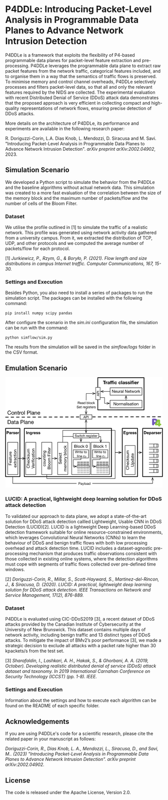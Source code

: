 # P4DDLe: Introducing Packet-Level Analysis in Programmable Data Planes to Advance Network Intrusion Detection

P4DDLe is a framework that exploits the flexibility of P4-based programmable data planes for packet-level feature extraction and pre-processing. P4DDLe leverages the programmable data plane to extract raw packet features from the network traffic, categorical features included, and to organise them in a way that the semantics of traffic flows is preserved. To minimise memory and control channel overheads, P4DDLe selectively processes and filters packet-level data, so that all and only the relevant features required by the NIDS are collected.  The experimental evaluation with recent Distributed Denial of Service (DDoS) attack data demonstrates that the proposed approach is very efficient in collecting compact and high-quality representations of network flows, ensuring precise detection of DDoS attacks.

More details on the architecture of P4DDLe, its performance and experiments are available in the following research paper:

R. Doriguzzi-Corin, L.A. Dias Knob, L. Mendozzi, D. Siracusa and M. Savi. "Introducing Packet-Level Analysis in Programmable Data Planes to Advance Network Intrusion Detection". *arXiv preprint arXiv:2002.04902*, 2023.

## Simulation Scenario

We developed a Python script to simulate the behavior from the P4DDLe and the baseline algorithms without actual network data. This simulation was created to a more fast evaluation of the correlation between the size of the memory block and the maximum number of packets/flow and the number of cells of the Bloom Filter.

### Dataset

We utilise the profile outlined in [1] to simulate the traffic of a realistic network. This profile was generated using network activity data gathered from a university campus. From it, we extracted the distribution of TCP, UDP, and other protocols and we computed the average number of packets/flow for each protocol.

[1] *Jurkiewicz, P., Rzym, G., & Boryło, P. (2021). Flow length and size distributions in campus Internet traffic. Computer Communications, 167, 15-30.*

### Settings and Execution

Besides Python, you also need to install a series of packages to run the simulation script. The packages can be installed with the following command:

```
pip install numpy scipy pandas
```

After configure the scenario in the *sim.ini* configuration file, the simulation can be run with the command:

```
python simflow/sim.py
```

The results from the simulation will be saved in the *simflow/logs* folder in the CSV format.

## Emulation Scenario

![P4DDLe Architecture](imgs/architecture.png)

### LUCID: A practical, lightweight deep learning solution for DDoS attack detection

To validated our approach to data plane, we adopt a state-of-the-art solution for DDoS attack detection callled Lightweight, Usable CNN in DDoS Detection (LUCID)[2]. LUCID is a lightweight Deep Learning-based DDoS detection framework suitable for online resource-constrained environments, which leverages Convolutional Neural Networks (CNNs) to learn the behaviour of DDoS and benign traffic flows with both low processing overhead and attack detection time. LUCID includes a dataset-agnostic pre-processing mechanism that produces traffic observations consistent with those collected in existing online systems, where the detection algorithms must cope with segments of traffic flows collected over pre-defined time windows.

[2] *Doriguzzi-Corin, R., Millar, S., Scott-Hayward, S., Martinez-del-Rincon, J., & Siracusa, D. (2020). LUCID: A practical, lightweight deep learning solution for DDoS attack detection. IEEE Transactions on Network and Service Management, 17(2), 876-889.*

### Dataset

P4DDLe is evaluated using CIC-DDoS2019 [3], a recent dataset of DDoS attacks provided by the Canadian Institute of Cybersecurity at the University of New Brunswick. This dataset contains multiple days of network activity, including benign traffic and 13 distinct types of DDoS attacks. To mitigate the impact of BMv2’s poor performance [3], we made a strategic decision to exclude all attacks with a packet rate higher than 30 kpackets/s from the test set.

[3] *Sharafaldin, I., Lashkari, A. H., Hakak, S., & Ghorbani, A. A. (2019, October). Developing realistic distributed denial of service (DDoS) attack dataset and taxonomy. In 2019 International Carnahan Conference on Security Technology (ICCST) (pp. 1-8). IEEE.*

### Settings and Execution

Information about the settings and how to execute each algorithm can be found on the README of each specific folder.

## Acknowledgements

If you are using P4DDLe's code for a scientific research, please cite the related paper in your manuscript as follows:

*Doriguzzi-Corin, R., Dias Knob, L. A., Mendozzi, L., Siracusa, D., and Savi, M.. (2023) "Introducing Packet-Level Analysis in Programmable Data Planes to Advance Network Intrusion Detection". *arXiv preprint arXiv:2002.04902*.*

## License

The code is released under the Apache License, Version 2.0.
